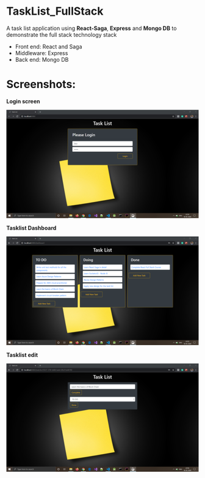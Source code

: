 # TaskList_FullStack
A task list application using **React-Saga**, **Express** and **Mongo DB** to demonstrate the full stack technology stack

- Front end: React and Saga
- Middleware: Express
- Back end: Mongo DB

# Screenshots:

**Login screen**

![](Images/Login_Screen.png)

**Tasklist Dashboard**

![](Images/Task_List_Dashboard.png)

**Tasklist edit**

![](Images/Task_Edit.png)
